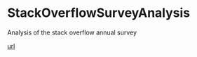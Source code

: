 # StackOverflowSurveyAnalysis
Analysis of the stack overflow annual survey

[url](https://tristnt.shinyapps.io/)
